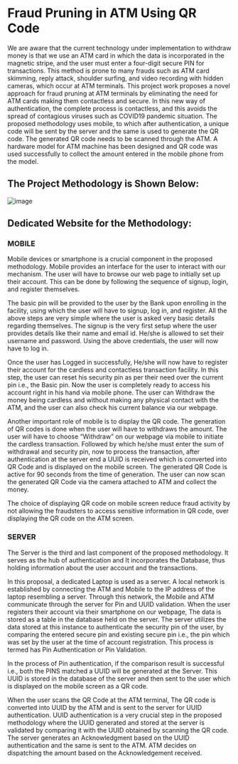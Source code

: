 # Fraud Pruning in ATM Using QR Code

We are aware that the current technology under implementation to withdraw money is that we use an ATM card in which the data is incorporated in the magnetic stripe, and the user must enter a four-digit secure PIN for transactions. This method is prone to many frauds such as ATM card skimming, reply attack, shoulder surfing, and video recording with hidden cameras, which occur at ATM terminals. This project work proposes a novel approach for fraud pruning at ATM terminals by eliminating the need for ATM cards making them contactless and secure. In this new way of authentication, the complete process is contactless, and this avoids the spread of contagious viruses such as COVID19 pandemic situation. The proposed methodology uses mobile, to which after authentication, a unique code will be sent by the server and the same is used to generate the QR code. The generated QR code needs to be scanned through the ATM. A hardware model for ATM machine has been designed and QR code was used successfully to collect the amount entered in the mobile phone from the model.

## The Project Methodology is Shown Below:
![image](https://user-images.githubusercontent.com/84611916/198832620-9ac8b2c3-606a-484f-ba3c-2aee3f983bc1.png)


## Dedicated Website for the Methodology:
### MOBILE
Mobile devices or smartphone is a crucial component in the proposed methodology. Mobile provides an interface for the user to interact with our mechanism. The user will have to browse our web page to initially set up their account. This can be done by following the sequence of signup, login, and register themselves.

The basic pin will be provided to the user by the Bank upon enrolling in the facility, using which the user will have to signup, log in, and register. All the above steps are very simple where the user is asked very basic details regarding themselves. The signup is the very first setup where the user provides details like their name and email id. He/she is allowed to set their username and password. Using the above credentials, the user will now have to log in.

Once the user has Logged in successfully, He/she will now have to register their account for the cardless and contactless transaction facility. In this step, the user can reset his security pin as per their need over the current pin i.e., the Basic pin. Now the user is completely ready to access his account right in his hand via mobile phone. The user can Withdraw the money being cardless and without making any physical contact with the ATM, and the user can also check his current balance via our webpage.

Another important role of mobile is to display the QR code. The generation of QR codes is done when the user will have to withdraws the amount. The user will have to choose “Withdraw” on our webpage via mobile to initiate the cardless transaction. Followed by which he/she must enter the sum of withdrawal and security pin, now to process the transaction, after authentication at the server end a UUID is received which is converted into QR Code and is displayed on the mobile screen. The generated QR Code is active for 90 seconds from the time of generation. The user can now scan the generated QR Code via the camera attached to ATM and collect the money.

The choice of displaying QR code on mobile screen reduce fraud activity by not allowing the fraudsters to access sensitive information in QR code, over displaying the QR code on the ATM screen.

### SERVER
The Server is the third and last component of the proposed methodology. It serves as the hub of authentication and It incorporates the Database, thus holding information about the user account and the transactions.

In this proposal, a dedicated Laptop is used as a server. A local network is established by connecting the ATM and Mobile to the IP address of the laptop resembling a server. Through this network, the Mobile and ATM communicate through the server for Pin and UUID validation.
When the user registers their account via their smartphone on our webpage, The data is stored as a table in the database held on the server. The server utilizes the data stored at this instance to authenticate the security pin of the user, by comparing the entered secure pin and existing secure pin i.e., the pin which was set by the user at the time of account registration. This process is termed has Pin Authentication or Pin Validation.

In the process of Pin authentication, if the comparison result is successful i.e., both the PINS matched a UUID will be generated at the Server. This UUID is stored in the database of the server and then sent to the user which is displayed on the mobile screen as a QR code.

When the user scans the QR Code at the ATM terminal, The QR code is converted into UUID by the ATM and is sent to the server for UUID authentication.
UUID authentication is a very crucial step in the proposed methodology where the UUID generated and stored at the server is validated by comparing it with the UUID obtained by scanning the QR code.
The server generates an Acknowledgment based on the UUID authentication and the same is sent to the ATM. ATM decides on dispatching the amount based on the Acknowledgement received.
